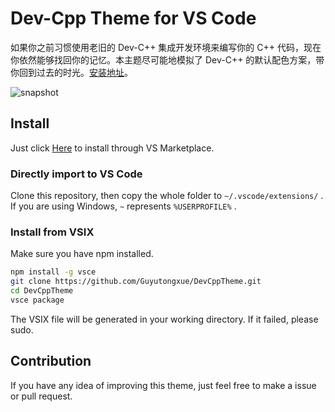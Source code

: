 # Dev-Cpp Theme for VS Code

如果你之前习惯使用老旧的 Dev-C++ 集成开发环境来编写你的 C++ 代码，现在你依然能够找回你的记忆。本主题尽可能地模拟了 Dev-C++ 的默认配色方案，带你回到过去的时光。[安装地址](https://marketplace.visualstudio.com/items?itemName=Guyutongxue.devcpp-theme)。

![snapshot](https://s2.ax1x.com/2020/02/24/389TsI.png)

## Install

Just click [Here](https://marketplace.visualstudio.com/items?itemName=Guyutongxue.devcpp-theme) to install through VS Marketplace.

### Directly import to VS Code

Clone this repository, then copy the whole folder to `~/.vscode/extensions/` . If you are using Windows, `~` represents `%USERPROFILE%` .

### Install from VSIX

Make sure you have npm installed.

```bash
npm install -g vsce
git clone https://github.com/Guyutongxue/DevCppTheme.git
cd DevCppTheme
vsce package
```

The VSIX file will be generated in your working directory. If it failed, please sudo.

## Contribution

If you have any idea of improving this theme, just feel free to make a issue or pull request.